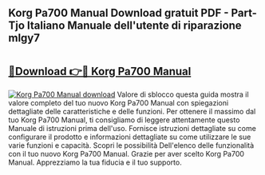 ## Korg Pa700 Manual Download gratuit PDF - Part-Tjo Italiano Manuale dell'utente di riparazione mlgy7

# <h2><a href="http://df9mnpw.blite.top/?on=Korg+Pa700+Manual">🔗Download 👉🔴 Korg Pa700 Manual</a></h2>

[![Korg Pa700 Manual download](https://i.imgur.com/lujVjoI.png)](http://df9mnpw.blite.top/?on=Korg+Pa700+Manual)
Valore di sblocco questa guida mostra il valore completo del tuo nuovo Korg Pa700 Manual con spiegazioni dettagliate delle caratteristiche e delle funzioni. Per ottenere il massimo dal tuo Korg Pa700 Manual, ti consigliamo di leggere attentamente questo Manuale di istruzioni prima dell'uso. Fornisce istruzioni dettagliate su come configurare il prodotto e informazioni dettagliate su come utilizzare le sue varie funzioni e capacità. Scopri le possibilità Dell'elenco delle funzionalità con il tuo nuovo Korg Pa700 Manual. Grazie per aver scelto Korg Pa700 Manual. Apprezziamo la tua fiducia e il tuo supporto.
